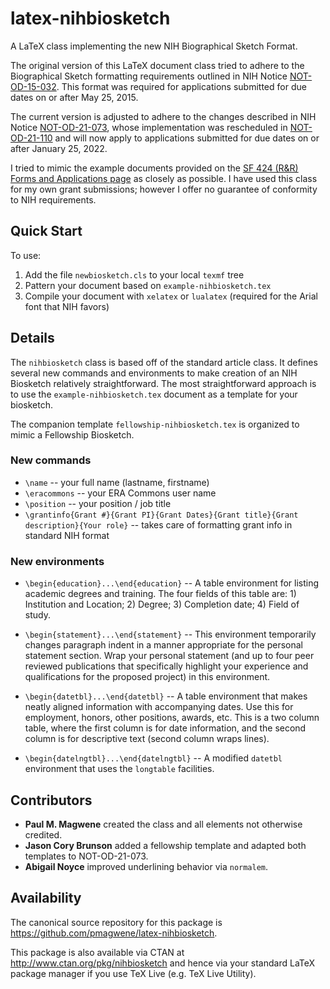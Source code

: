 # latex-nihbiosketch

A LaTeX class implementing the new NIH Biographical Sketch Format.

The original version of this LaTeX document class tried to adhere to the Biographical Sketch formatting requirements outlined in NIH Notice [NOT-OD-15-032](http://grants.nih.gov/grants/guide/notice-files/NOT-OD-15-032.html).  This format was required for applications submitted for due dates on or after May 25, 2015.

The current version is adjusted to adhere to the changes described in NIH Notice [NOT-OD-21-073](https://grants.nih.gov/grants/guide/notice-files/NOT-OD-21-073.html), whose implementation was rescheduled in [NOT-OD-21-110](https://grants.nih.gov/grants/guide/notice-files/NOT-OD-21-110.html) and will now apply to applications submitted for due dates on or after January 25, 2022.

I tried to mimic the example documents provided on the [SF 424 (R&R) Forms and Applications page](http://grants.nih.gov/grants/funding/424/index.htm#format) as closely as possible. I have used this class for my own grant submissions; however I offer no guarantee of conformity to NIH requirements.


## Quick Start

To use:

 1. Add the file `newbiosketch.cls` to your local `texmf` tree
 2. Pattern your document based on `example-nihbiosketch.tex`
 3. Compile your document with `xelatex` or `lualatex` (required for the Arial font that NIH favors)


## Details

The `nihbiosketch` class is based off of the standard article class.  It defines several new commands and environments to make creation of an NIH Biosketch relatively straightforward. The most straightforward approach is to use the `example-nihbiosketch.tex` document as a template for your biosketch.

The companion template `fellowship-nihbiosketch.tex` is organized to mimic a Fellowship Biosketch.


### New commands

 * `\name` -- your full name (lastname, firstname)
 * `\eracommons` -- your ERA Commons user name
 * `\position` -- your position / job title
 * `\grantinfo{Grant #}{Grant PI}{Grant Dates}{Grant title}{Grant description}{Your role}` -- takes care of formatting grant info in standard NIH format


### New environments

 * `\begin{education}...\end{education}` -- A table environment for listing academic degrees and training. The four fields of this table are: 1) Institution and Location; 2) Degree; 3) Completion date; 4) Field of study.

 * `\begin{statement}...\end{statement}` -- This environment temporarily changes paragraph indent in a manner appropriate for the personal statement section. Wrap your personal statement (and up to four peer reviewed publications that specifically highlight your experience and qualifications for the proposed project) in this environment.

 * `\begin{datetbl}...\end{datetbl}` -- A table environment that makes neatly aligned information with accompanying dates. Use this for employment, honors, other positions, awards, etc. This is a two column table, where the first column is for date information, and the second column is for descriptive text (second column wraps lines).

 * `\begin{datelngtbl}...\end{datelngtbl}` -- A modified `datetbl` environment that uses the `longtable` facilities.


## Contributors

 * **Paul M. Magwene** created the class and all elements not otherwise credited.
 * **Jason Cory Brunson** added a fellowship template and adapted both templates to NOT-OD-21-073.
 * **Abigail Noyce** improved underlining behavior via `normalem`.


## Availability

The canonical source repository for this package is https://github.com/pmagwene/latex-nihbiosketch.

This package is also available via CTAN at http://www.ctan.org/pkg/nihbiosketch and hence via your standard LaTeX package manager if you use TeX Live (e.g. TeX Live Utility).
